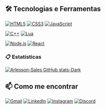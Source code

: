 ## 🛠️ Tecnologias e Ferramentas

[![HTML5](https://img.shields.io/badge/HTML5-E34F26?style=for-the-badge&logo=html5&logoColor=white)](https://developer.mozilla.org/en-US/docs/Web/HTML)
[![CSS3](https://img.shields.io/badge/CSS3-1572B6?style=for-the-badge&logo=css3&logoColor=white)](https://developer.mozilla.org/en-US/docs/Web/CSS)
[![JavaScript](https://img.shields.io/badge/JavaScript-F7DF1E?style=for-the-badge&logo=javascript&logoColor=black)](https://developer.mozilla.org/en-US/docs/Web/JavaScript)

[![C++](https://img.shields.io/badge/C%2B%2B-00599C?style=for-the-badge&logo=c%2B%2B&logoColor=white)](https://isocpp.org/)
[![Lua](https://img.shields.io/badge/Lua-2C2D72?style=for-the-badge&logo=lua&logoColor=white)](https://www.lua.org/)

[![Node.js](https://img.shields.io/badge/Node.js-339933?style=for-the-badge&logo=node.js&logoColor=white)](https://nodejs.org/)
[![React](https://img.shields.io/badge/React-61DAFB?style=for-the-badge&logo=react&logoColor=black)](https://reactjs.org/)

### 📋 Estatísticas
[![Arlesson-Sales GitHub stats-Dark](https://github-readme-stats.vercel.app/api?username=Arlesson-Sales&show_icons=true&theme=dark#gh-dark-mode-only)](https://github.com/anuraghazra/github-readme-stats#gh-dark-mode-only)

## 📫 Como me encontrar

[![Gmail](https://img.shields.io/badge/Gmail-D14836?style=for-the-badge&logo=gmail&logoColor=white)](mailto:arlesales2001@gmail.com)
[![LinkedIn](https://img.shields.io/badge/LinkedIn-0077B5?style=for-the-badge&logo=linkedin&logoColor=white)](https://www.linkedin.com/in/arlesson-sales/)
[![Instagram](https://img.shields.io/badge/Instagram-E4405F?style=for-the-badge&logo=instagram&logoColor=white)](https://instagram.com/arlesson_urameshy)
[![Discord](https://img.shields.io/badge/Discord-5865F2?style=for-the-badge&logo=discord&logoColor=white)](https://discord.com/users/Artely_)
